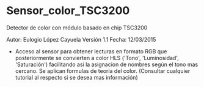 # Sensor_color_TSC3200

Detector de color con módulo basado en chip TSC3200

Autor: Eulogio López Cayuela
Versión 1.1    Fecha: 12/03/2015

- Acceso al sensor para obtener lecturas en formato RGB 
  que posteriormente se convierten a color HLS ('Tono', 'Luminosidad',  'Saturación')
  facilitando asi la asignacion de nombres según el tono mas cercano.
  Se aplican formulas de teoria del color. 
  (Consultar cualquier tutorial al respecto si se desea mas información)
